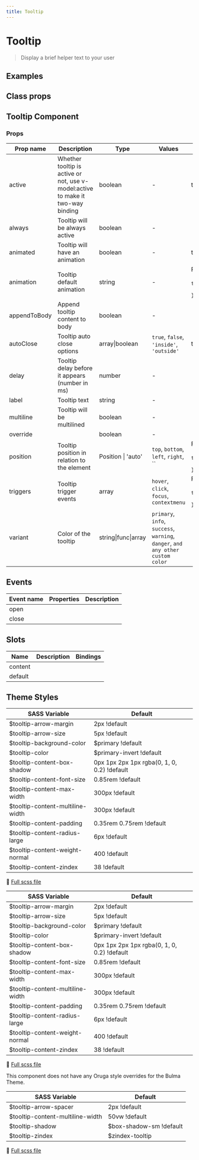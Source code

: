 ```yaml
---
title: Tooltip
---
```


# Tooltip

<div class="vp-doc">

> Display a brief helper text to your user

<Carbon />
</div>

<div class="vp-doc">

## Examples

  <example-tooltip />
  
</div>
<div class="vp-doc">

## Class props

<inspector-tooltip-viewer />

</div>

<div class="vp-doc">

## Tooltip Component

### Props

| Prop name    | Description                                                                     | Type                | Values                                                                                                                                                                        | Default                                                                                                                                    |
| ------------ | ------------------------------------------------------------------------------- | ------------------- | ----------------------------------------------------------------------------------------------------------------------------------------------------------------------------- | ------------------------------------------------------------------------------------------------------------------------------------------ |
| active       | Whether tooltip is active or not, use v-model:active to make it two-way binding | boolean             | -                                                                                                                                                                             | true                                                                                                                                       |
| always       | Tooltip will be always active                                                   | boolean             | -                                                                                                                                                                             |                                                                                                                                            |
| animated     | Tooltip will have an animation                                                  | boolean             | -                                                                                                                                                                             | true                                                                                                                                       |
| animation    | Tooltip default animation                                                       | string              | -                                                                                                                                                                             | <div>From <b>config</b></div><br><code style='white-space: nowrap; padding: 0;'> tooltip: {<br>&nbsp;&nbsp;animation: 'fade'<br>}</code>   |
| appendToBody | Append tooltip content to body                                                  | boolean             | -                                                                                                                                                                             |                                                                                                                                            |
| autoClose    | Tooltip auto close options                                                      | array\|boolean      | `true`, `false`, `'inside'`, `'outside'`                                                                                                                                      | true                                                                                                                                       |
| delay        | Tooltip delay before it appears (number in ms)                                  | number              | -                                                                                                                                                                             |                                                                                                                                            |
| label        | Tooltip text                                                                    | string              | -                                                                                                                                                                             |                                                                                                                                            |
| multiline    | Tooltip will be multilined                                                      | boolean             | -                                                                                                                                                                             |                                                                                                                                            |
| override     |                                                                                 | boolean             | -                                                                                                                                                                             |                                                                                                                                            |
| position     | Tooltip position in relation to the element                                     | Position \| 'auto'  | `top`, `bottom`, `left`, `right`, `` | <div>From <b>config</b></div><br><code style='white-space: nowrap; padding: 0;'> tooltip: {<br>&nbsp;&nbsp;position: 'top'<br>}</code> |
| triggers     | Tooltip trigger events                                                          | array               | `hover`, `click`, `focus`, `contextmenu`                                                                                                                                      | <div>From <b>config</b></div><br><code style='white-space: nowrap; padding: 0;'> tooltip: {<br>&nbsp;&nbsp;triggers: ['hover']<br>}</code> |
| variant      | Color of the tooltip                                                            | string\|func\|array | `primary`, `info`, `success`, `warning`, `danger`, `and any other custom color`                                                                                               |                                                                                                                                            |

## Events

| Event name | Properties | Description |
| ---------- | ---------- | ----------- |
| open       |            |
| close      |            |

## Slots

| Name    | Description | Bindings |
| ------- | ----------- | -------- |
| content |             |          |
| default |             |          |

</div>
<div class="vp-doc">

## Theme Styles

<div class="theme-orugabase">
 
| SASS Variable  | Default |
| -------------- | ------- |
| $tooltip-arrow-margin | 2px !default |
| $tooltip-arrow-size | 5px !default |
| $tooltip-background-color | $primary !default |
| $tooltip-color | $primary-invert !default |
| $tooltip-content-box-shadow | 0px 1px 2px 1px rgba(0, 1, 0, 0.2) !default |
| $tooltip-content-font-size | 0.85rem !default |
| $tooltip-content-max-width | 300px !default |
| $tooltip-content-multiline-width | 300px !default |
| $tooltip-content-padding | 0.35rem 0.75rem !default |
| $tooltip-content-radius-large | 6px !default |
| $tooltip-content-weight-normal | 400 !default |
| $tooltip-content-zindex | 38 !default |

📄 [Full scss file](https://github.com/oruga-ui/oruga/blob/master/packages/oruga/src/scss/components/_tooltip.scss)

</div>

<div class="theme-orugafull">
 
| SASS Variable  | Default |
| -------------- | ------- |
| $tooltip-arrow-margin | 2px !default |
| $tooltip-arrow-size | 5px !default |
| $tooltip-background-color | $primary !default |
| $tooltip-color | $primary-invert !default |
| $tooltip-content-box-shadow | 0px 1px 2px 1px rgba(0, 1, 0, 0.2) !default |
| $tooltip-content-font-size | 0.85rem !default |
| $tooltip-content-max-width | 300px !default |
| $tooltip-content-multiline-width | 300px !default |
| $tooltip-content-padding | 0.35rem 0.75rem !default |
| $tooltip-content-radius-large | 6px !default |
| $tooltip-content-weight-normal | 400 !default |
| $tooltip-content-zindex | 38 !default |

📄 [Full scss file](https://github.com/oruga-ui/oruga/blob/master/packages/oruga/src/scss/components/_tooltip.scss)

</div>

<div class="theme-bulma">

<p> This component does not have any Oruga style overrides for the Bulma Theme. </p>
      
</div>

<div class="theme-bootstrap">
 
| SASS Variable  | Default |
| -------------- | ------- |
| $tooltip-arrow-spacer | 2px !default |
| $tooltip-content-multiline-width | 50vw !default |
| $tooltip-shadow | $box-shadow-sm !default |
| $tooltip-zindex | $zindex-tooltip |

📄 [Full scss file](https://github.com/oruga-ui/theme-bootstrap/tree/main/src/assets/scss/components/_tooltip.scss)

</div>

</div>
